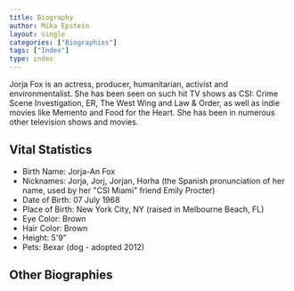 ```yaml
---
title: Biography
author: Mika Epstein
layout: single
categories: ["Biographies"]
tags: ["Index"]
type: index
---
```


Jorja Fox is an actress, producer, humanitarian, activist and environmentalist. She has been seen on such hit TV shows as CSI: Crime Scene Investigation, ER, The West Wing and Law & Order, as well as indie movies like Memento and Food for the Heart. She has been in numerous other television shows and movies.

## Vital Statistics

* Birth Name: Jorja-An Fox
* Nicknames: Jorja, Jorj, Jorjan, Horha (the Spanish pronunciation of her name, used by her "CSI Miami" friend Emily Procter)
* Date of Birth: 07 July 1968
* Place of Birth: New York City, NY (raised in Melbourne Beach, FL)
* Eye Color: Brown
* Hair Color: Brown
* Height: 5'9"
* Pets: Bexar (dog - adopted 2012)

## Other Biographies

